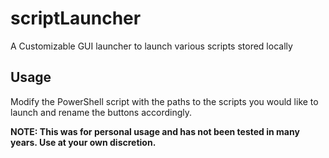 # scriptLauncher

A Customizable GUI launcher to launch various scripts stored locally

## Usage ##

Modify the PowerShell script with the paths to the scripts you would like to launch and rename the buttons accordingly.

__NOTE: This was for personal usage and has not been tested in many years. Use at your own discretion.__
